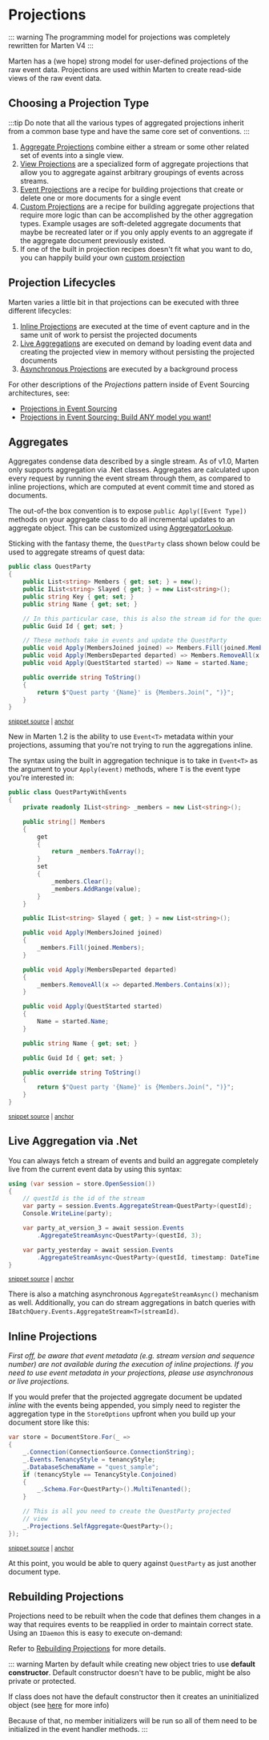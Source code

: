 # Projections

::: warning
The programming model for projections was completely rewritten for Marten V4
:::

Marten has a (we hope) strong model for user-defined projections of the raw event data. Projections are used within Marten to create
read-side views of the raw event data. 


## Choosing a Projection Type

:::tip
Do note that all the various types of aggregated projections inherit from a common base type and have the same core set of conventions.
:::

1. [Aggregate Projections](/events/projections/aggregate-projections) combine either a stream or some other related set of events into a single view.
2. [View Projections](/events/projections/view-projections) are a specialized form of aggregate projections that allow you to aggregate against arbitrary groupings of events across streams.
3. [Event Projections](/events/projections/event-projections) are a recipe for building projections that create or delete one or more documents for a single event
4. [Custom Projections](/events/projections/custom-aggregates) are a recipe for building aggregate projections that require more logic than
   can be accomplished by the other aggregation types. Example usages are soft-deleted aggregate documents that maybe be recreated later or
   if you only apply events to an aggregate if the aggregate document previously existed.
5. If one of the built in projection recipes doesn't fit what you want to do, you can happily build your own [custom projection](/events/projections/custom)

## Projection Lifecycles

Marten varies a little bit in that projections can be executed with three different lifecycles:

1. [Inline Projections](/events/projections/inline) are executed at the time of event capture and in the same unit of work to persist the projected documents
1. [Live Aggregations](/events/projections/live-aggregates) are executed on demand by loading event data and creating the projected view in memory without persisting the projected documents
1. [Asynchronous Projections](/events/projections/async-daemon) are executed by a background process

For other descriptions of the _Projections_ pattern inside of Event Sourcing architectures, see:

* [Projections in Event Sourcing](https://zimarev.com/blog/event-sourcing/projections/)
* [Projections in Event Sourcing: Build ANY model you want!](https://codeopinion.com/projections-in-event-sourcing-build-any-model-you-want/)

## Aggregates

Aggregates condense data described by a single stream. As of v1.0, Marten only supports aggregation via .Net classes. Aggregates are calculated upon every request by running the event stream through them, as compared to inline projections, which are computed at event commit time and stored as documents.

The out-of-the box convention is to expose `public Apply([Event Type])` methods on your aggregate class to do all incremental updates to an aggregate object. This can be customized using [AggregatorLookup](#aggregator-lookup).

Sticking with the fantasy theme, the `QuestParty` class shown below could be used to aggregate streams of quest data:

<!-- snippet: sample_QuestParty -->
<a id='snippet-sample_questparty'></a>
```cs
public class QuestParty
{
    public List<string> Members { get; set; } = new();
    public IList<string> Slayed { get; } = new List<string>();
    public string Key { get; set; }
    public string Name { get; set; }

    // In this particular case, this is also the stream id for the quest events
    public Guid Id { get; set; }

    // These methods take in events and update the QuestParty
    public void Apply(MembersJoined joined) => Members.Fill(joined.Members);
    public void Apply(MembersDeparted departed) => Members.RemoveAll(x => departed.Members.Contains(x));
    public void Apply(QuestStarted started) => Name = started.Name;

    public override string ToString()
    {
        return $"Quest party '{Name}' is {Members.Join(", ")}";
    }
}
```
<sup><a href='https://github.com/JasperFx/marten/blob/master/src/EventSourcingTests/Projections/QuestParty.cs#L8-L30' title='Snippet source file'>snippet source</a> | <a href='#snippet-sample_questparty' title='Start of snippet'>anchor</a></sup>
<!-- endSnippet -->

New in Marten 1.2 is the ability to use `Event<T>` metadata within your projections, assuming that you're not trying to run the aggregations inline.

The syntax using the built in aggregation technique is to take in `Event<T>` as the argument to your `Apply(event)` methods,
where `T` is the event type you're interested in:

<!-- snippet: sample_QuestPartyWithEvents -->
<a id='snippet-sample_questpartywithevents'></a>
```cs
public class QuestPartyWithEvents
{
    private readonly IList<string> _members = new List<string>();

    public string[] Members
    {
        get
        {
            return _members.ToArray();
        }
        set
        {
            _members.Clear();
            _members.AddRange(value);
        }
    }

    public IList<string> Slayed { get; } = new List<string>();

    public void Apply(MembersJoined joined)
    {
        _members.Fill(joined.Members);
    }

    public void Apply(MembersDeparted departed)
    {
        _members.RemoveAll(x => departed.Members.Contains(x));
    }

    public void Apply(QuestStarted started)
    {
        Name = started.Name;
    }

    public string Name { get; set; }

    public Guid Id { get; set; }

    public override string ToString()
    {
        return $"Quest party '{Name}' is {Members.Join(", ")}";
    }
}
```
<sup><a href='https://github.com/JasperFx/marten/blob/master/src/EventSourcingTests/Projections/QuestPartyWithEvents.cs#L8-L53' title='Snippet source file'>snippet source</a> | <a href='#snippet-sample_questpartywithevents' title='Start of snippet'>anchor</a></sup>
<!-- endSnippet -->


## Live Aggregation via .Net

You can always fetch a stream of events and build an aggregate completely live from the current event data by using this syntax:

<!-- snippet: sample_events-aggregate-on-the-fly -->
<a id='snippet-sample_events-aggregate-on-the-fly'></a>
```cs
using (var session = store.OpenSession())
{
    // questId is the id of the stream
    var party = session.Events.AggregateStream<QuestParty>(questId);
    Console.WriteLine(party);

    var party_at_version_3 = await session.Events
        .AggregateStreamAsync<QuestParty>(questId, 3);

    var party_yesterday = await session.Events
        .AggregateStreamAsync<QuestParty>(questId, timestamp: DateTime.UtcNow.AddDays(-1));
}
```
<sup><a href='https://github.com/JasperFx/marten/blob/master/src/EventSourcingTests/Examples/event_store_quickstart.cs#L81-L94' title='Snippet source file'>snippet source</a> | <a href='#snippet-sample_events-aggregate-on-the-fly' title='Start of snippet'>anchor</a></sup>
<!-- endSnippet -->

There is also a matching asynchronous `AggregateStreamAsync()` mechanism as well. Additionally, you can do stream aggregations in batch queries with
`IBatchQuery.Events.AggregateStream<T>(streamId)`.

## Inline Projections

_First off, be aware that event metadata (e.g. stream version and sequence number) are not available during the execution of inline projections. If you need to use event metadata in your projections, please use asynchronous or live projections._

If you would prefer that the projected aggregate document be updated _inline_ with the events being appended, you simply need to register the aggregation type in the `StoreOptions` upfront when you build up your document store like this:

<!-- snippet: sample_registering-quest-party -->
<a id='snippet-sample_registering-quest-party'></a>
```cs
var store = DocumentStore.For(_ =>
{
    _.Connection(ConnectionSource.ConnectionString);
    _.Events.TenancyStyle = tenancyStyle;
    _.DatabaseSchemaName = "quest_sample";
    if (tenancyStyle == TenancyStyle.Conjoined)
    {
        _.Schema.For<QuestParty>().MultiTenanted();
    }

    // This is all you need to create the QuestParty projected
    // view
    _.Projections.SelfAggregate<QuestParty>();
});
```
<sup><a href='https://github.com/JasperFx/marten/blob/master/src/EventSourcingTests/Projections/inline_aggregation_by_stream_with_multiples.cs#L24-L39' title='Snippet source file'>snippet source</a> | <a href='#snippet-sample_registering-quest-party' title='Start of snippet'>anchor</a></sup>
<!-- endSnippet -->

At this point, you would be able to query against `QuestParty` as just another document type.

## Rebuilding Projections

Projections need to be rebuilt when the code that defines them changes in a way that requires events to be reapplied in order to maintain correct state. Using an `IDaemon` this is easy to execute on-demand:

Refer to [Rebuilding Projections](/events/projections/rebuilding) for more details.

::: warning
Marten by default while creating new object tries to use <b>default constructor</b>. Default constructor doesn't have to be public, might be also private or protected.

If class does not have the default constructor then it creates an uninitialized object (see [here](https://docs.microsoft.com/en-us/dotnet/api/system.runtime.serialization.formatterservices.getuninitializedobject?view=netframework-4.8) for more info)

Because of that, no member initializers will be run so all of them need to be initialized in the event handler methods.
:::
